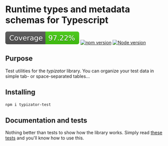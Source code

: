 # Runtime types and metadata schemas for Typescript 

![Coverage](./badges/coverage.svg) [![npm version](https://badge.fury.io/js/typizator-test.svg)](https://badge.fury.io/js/typizator-test) [![Node version](https://img.shields.io/node/v/typizator-test.svg?style=flat)](https://nodejs.org/)

## Purpose

Test utilities for the _typizator_ library. You can organize your test data in simple tab- or space-separated tables...

## Installing

```Bash
npm i typizator-test
```

## Documentation and tests

Nothing better than tests to show how the library works. Simply read [these tests](https://github.com/cvdsfif/typizator-test/blob/main/tests/index.test.ts) and you'll know how to use this.

